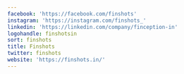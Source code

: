 ```yaml
---
facebook: 'https://facebook.com/finshots'
instagram: 'https://instagram.com/finshots_'
linkedin: 'https://linkedin.com/company/finception-in'
logohandle: finshotsin
sort: finshots
title: Finshots
twitter: finshots
website: 'https://finshots.in/'
---
```

